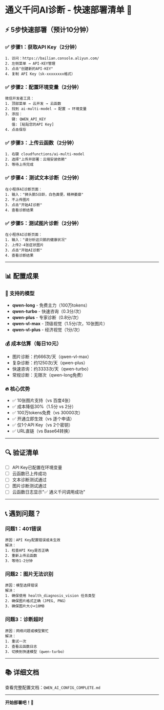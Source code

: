 # 通义千问AI诊断 - 快速部署清单 🚀

## ⚡ 5步快速部署（预计10分钟）

### ✅ 步骤1：获取API Key（2分钟）
```
1. 访问：https://bailian.console.aliyun.com/
2. 左侧菜单 → API-KEY管理
3. 点击"创建新的API-KEY"
4. 复制 API Key（sk-xxxxxxxx格式）
```

### ✅ 步骤2：配置环境变量（2分钟）
```
微信开发者工具：
1. 顶部菜单 → 云开发 → 云函数
2. 找到 ai-multi-model → 配置 → 环境变量
3. 添加：
   键: QWEN_API_KEY
   值: [粘贴您的API Key]
4. 点击保存
```

### ✅ 步骤3：上传云函数（2分钟）
```
1. 右键 cloudfunctions/ai-multi-model
2. 选择"上传并部署：云端安装依赖"
3. 等待上传完成
```

### ✅ 步骤4：测试文本诊断（2分钟）
```
在小程序AI诊断页面：
1. 输入："狮头鹅5日龄，白色粪便，精神萎靡"
2. 不上传图片
3. 点击"开始AI诊断"
4. 查看诊断结果
```

### ✅ 步骤5：测试图片诊断（2分钟）
```
在小程序AI诊断页面：
1. 输入："请分析这只鹅的健康状况"
2. 上传2-4张症状图片
3. 点击"开始AI诊断"
4. 查看诊断结果
```

---

## 📊 配置成果

### 🎯 支持的模型
- **qwen-long** - 免费主力（100万tokens）
- **qwen-turbo** - 快速咨询（0.3分/次）
- **qwen-plus** - 专家诊断（0.8分/次）
- **qwen-vl-max** - 顶级视觉（1.5分/次，10张图片）
- **qwen-vl-plus** - 经济视觉（1分/次）

### 💰 成本估算（每日10元）
- 图片诊断：约666次/天（qwen-vl-max）
- 复杂诊断：约1250次/天（qwen-plus）
- 快速咨询：约3333次/天（qwen-turbo）
- 常规诊断：无限次（qwen-long免费）

### 🔥 核心优势
- ✅ 10张图片支持（vs 百度4张）
- ✅ 成本降低30%（1.5分 vs 2分）
- ✅ 100万tokens免费（vs 30000次）
- ✅ 开通立即生效（vs 逐个申请）
- ✅ 仅1个API Key（vs 2个密钥）
- ✅ URL直链（vs Base64转换）

---

## 🔍 验证清单

- [ ] API Key已配置在环境变量
- [ ] 云函数已上传成功
- [ ] 文本诊断测试通过
- [ ] 图片诊断测试通过
- [ ] 云函数日志显示"✅ 通义千问调用成功"

---

## 📞 遇到问题？

### 问题1：401错误
```
原因：API Key配置错误或未生效
解决：
1. 检查API Key是否正确
2. 重新上传云函数
3. 等待1-2分钟
```

### 问题2：图片无法识别
```
原因：模型选择错误
解决：
1. 确保使用 health_diagnosis_vision 任务类型
2. 确保图片格式正确（JPEG, PNG）
3. 确保图片大小<10MB
```

### 问题3：诊断超时
```
原因：网络问题或模型繁忙
解决：
1. 重试一次
2. 查看云函数日志
3. 切换到快速模型（qwen-turbo）
```

---

## 📚 详细文档

查看完整配置文档：`QWEN_AI_CONFIG_COMPLETE.md`

---

**开始部署吧！🚀**

